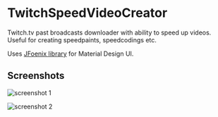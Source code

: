 # TwitchSpeedVideoCreator

Twitch.tv past broadcasts downloader with ability to speed up videos.  
Useful for creating speedpaints, speedcodings etc.

Uses [JFoenix library](https://github.com/jfoenixadmin/JFoenix) for Material Design UI.

## Screenshots

![screenshot 1](https://cloud.githubusercontent.com/assets/1321838/10887009/78d95bde-818d-11e5-8218-ad503612f28b.png)

![screenshot 2](https://cloud.githubusercontent.com/assets/1321838/10887473/e735e082-818f-11e5-9e39-29e20569abb3.png)
